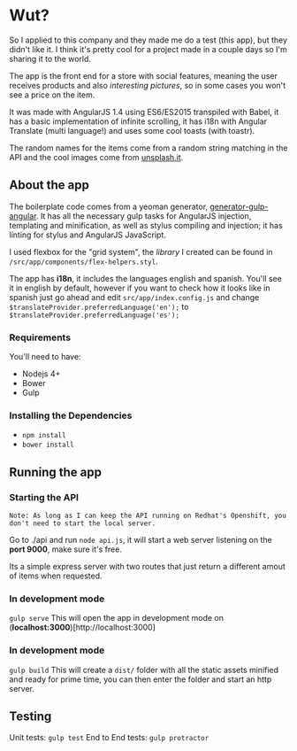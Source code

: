 # Wut?
So I applied to this company and they made me do a test (this app), but they didn't like it. I think it's pretty cool for a project made in a couple days so I'm sharing it to the world.

The app is the front end for a store with social features, meaning the user receives products and also _interesting pictures_, so in some cases you won't see a price on the item.

It was made with AngularJS 1.4 using ES6/ES2015 transpiled with Babel, it has a basic implementation of infinite scrolling, it has i18n with Angular Translate (multi language!) and uses some cool toasts (with toastr).

The random names for the items come from a random string matching in the API and the cool images come from [unsplash.it](https://unsplash.it).


## About the app
The boilerplate code comes from a yeoman generator, [generator-gulp-angular](https://github.com/Swiip/generator-gulp-angular). It has all the necessary gulp tasks for AngularJS injection, templating and minification, as well as stylus compiling and injection; it has linting for stylus and AngularJS JavaScript.

I used flexbox for the "grid system", the _library_ I created can be found in `/src/app/components/flex-helpers.styl`.

The app has **i18n**, it includes the languages english and spanish. You'll see it in english by default, however if you want to check how it looks like in spanish just go ahead and edit `src/app/index.config.js` and change `$translateProvider.preferredLanguage('en');` to `$translateProvider.preferredLanguage('es');`

### Requirements
You'll need to have:
 - Nodejs 4+
 - Bower
 - Gulp

### Installing the Dependencies
 - `npm install`
 - `bower install`

## Running the app

### Starting the API

`Note: As long as I can keep the API running on Redhat's Openshift, you don't need to start the local server.`

Go to ./api and run `node api.js`, it will start a web server listening on the **port 9000**, make sure it's free.

Its a simple express server with two routes that just return a different amout of items when requested.

### In development mode
`gulp serve`
This will open the app in development mode on (**localhost:3000**)[http://localhost:3000]

### In development mode
`gulp build`
This will create a `dist/` folder with all the static assets minified and ready for prime time, you can then enter the folder and start an http server.

## Testing
Unit tests: `gulp test`
End to End tests: `gulp protractor`